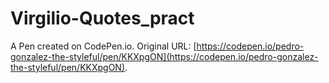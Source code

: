 # Virgilio-Quotes_pract

A Pen created on CodePen.io. Original URL: [https://codepen.io/pedro-gonzalez-the-styleful/pen/KKXpgON](https://codepen.io/pedro-gonzalez-the-styleful/pen/KKXpgON).


